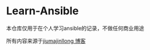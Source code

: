 # Learn-Ansible
本仓库仅用于在个人学习ansible的记录，不做任何商业用途

所有内容来源于[jiumajinllong 博客](https://www.junmajinlong.com/ansible/index/)
